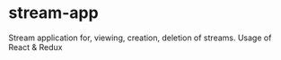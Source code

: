 # stream-app
Stream application for, viewing, creation, deletion of streams. Usage of React &amp; Redux
